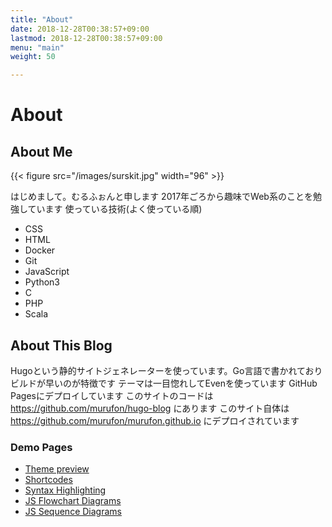 ```yaml
---
title: "About"
date: 2018-12-28T00:38:57+09:00
lastmod: 2018-12-28T00:38:57+09:00
menu: "main"
weight: 50

---
```


# About
## About Me

{{< figure src="/images/surskit.jpg" width="96" >}}


はじめまして。むるふぉんと申します
2017年ごろから趣味でWeb系のことを勉強しています
使っている技術(よく使っている順)

- CSS
- HTML
- Docker
- Git
- JavaScript
- Python3
- C
- PHP
- Scala

## About This Blog

Hugoという静的サイトジェネレーターを使っています。Go言語で書かれておりビルドが早いのが特徴です
テーマは一目惚れしてEvenを使っています
GitHub Pagesにデプロイしています
このサイトのコードは https://github.com/murufon/hugo-blog にあります
このサイト自体は https://github.com/murufon/murufon.github.io にデプロイされています

### Demo Pages
- [Theme preview](/demo/even-preview/)
- [Shortcodes](/demo/shortcodes/)
- [Syntax Highlighting](/demo/syntax-highlighting/)
- [JS Flowchart Diagrams](/demo/js-flowchart-diagrams/)
- [JS Sequence Diagrams](/demo/js-sequence-diagrams/)